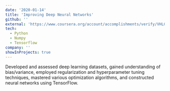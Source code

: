 ```yaml
---
date: '2020-01-14'
title: 'Improving Deep Neural Networks'
github: ''
external: 'https://www.coursera.org/account/accomplishments/verify/VHLGFPJHGQQR'
tech:
  - Python
  - Numpy
  - Tensorflow
company: ''
showInProjects: true
---
```


Developed and assessed deep learning datasets, gained understanding of bias/variance, employed regularization and hyperparameter tuning techniques, mastered various optimization algorithms, and constructed neural networks using TensorFlow.
